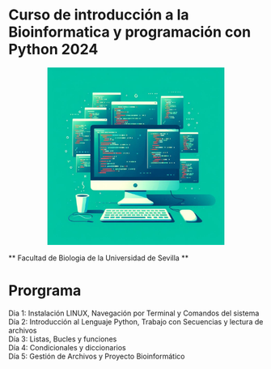 # Curso de introducción a la Bioinformatica y programación con Python 2024

<p align="center">
 <img src="curso.jpeg" alt="drawing" width="350"/> 
</p>



** Facultad de Biologia de la Universidad de Sevilla **
# Prorgrama
Dia 1: Instalación LINUX, Navegación por Terminal y Comandos del sistema <br>
Día 2: Introducción al Lenguaje Python, Trabajo con Secuencias y lectura de archivos <br>
Día 3: Listas, Bucles y funciones <br>
Día 4: Condicionales y diccionarios <br>
Día 5: Gestión de Archivos y Proyecto Bioinformático <br>
